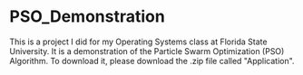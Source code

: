 # PSO_Demonstration
This is a project I did for my Operating Systems class at Florida State University. It is a demonstration of the Particle Swarm Optimization (PSO) Algorithm. To download it, please download the .zip file called "Application".
